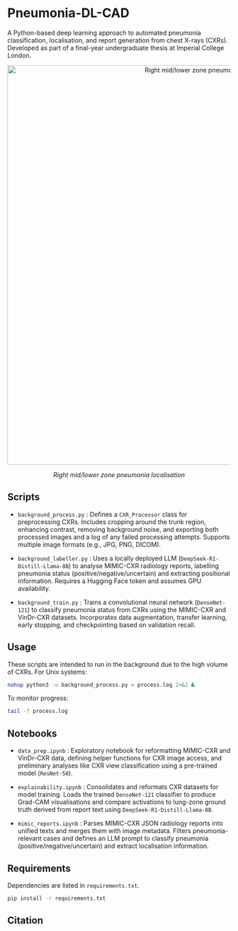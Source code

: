 # Pneumonia-DL-CAD

A Python-based deep learning approach to automated pneumonia classification, localisation, and report generation from chest X-rays (CXRs). Developed as part of a final-year undergraduate thesis at Imperial College London.
<p align="center">
  <img src="https://github.com/user-attachments/assets/1a1c53b6-ba34-4fcf-8efa-4630b38095f1" alt="Right mid/lower zone pneumonia localisation" width=900/>
</p>
<p align="center"><em>Right mid/lower zone pneumonia localisation</em></p>

## Scripts
- `background_process.py` : Defines a `CXR_Processor` class for preprocessing CXRs. Includes cropping around the trunk region, enhancing contrast, removing background noise, and exporting both processed images and a log of any failed processing attempts. Supports multiple image formats (e.g., JPG, PNG, DICOM).
  
- `background_labeller.py` : Uses a locally deployed LLM (`DeepSeek-R1-Distill-Llama-8B`) to analyse MIMIC-CXR radiology reports, labelling pneumonia status (positive/negative/uncertain) and extracting positional information. Requires a Hugging Face token and assumes GPU availability.
  
- `background_train.py` : Trains a convolutional neural network (`DenseNet-121`) to classify pneumonia status from CXRs using the MIMIC-CXR and VinDr-CXR datasets. Incorporates data augmentation, transfer learning, early stopping, and checkpointing based on validation recall.

## Usage
These scripts are intended to run in the background due to the high volume of CXRs. For Unix systems:

```bash
nohup python3 -u background_process.py > process.log 2>&1 &
```

To monitor progress:

```bash
tail -f process.log
```

## Notebooks
- `data_prep.ipynb` : Exploratory notebook for reformatting MIMIC-CXR and VinDr-CXR data, defining helper functions for CXR image access, and preliminary analyses like CXR view classification using a pre-trained model (`ResNet-50`).

- `explainability.ipynb` : Consolidates and reformats CXR datasets for model training. Loads the trained `DenseNet-121` classifier to produce Grad-CAM visualisations and compare activations to lung-zone ground truth derived from report text using `DeepSeek-R1-Distill-Llama-8B`.

- `mimic_reports.ipynb` : Parses MIMIC-CXR JSON radiology reports into unified texts and merges them with image metadata. Filters pneumonia-relevant cases and defines an LLM prompt to classify pneumonia (positive/negative/uncertain) and extract localisation information.

## Requirements
Dependencies are listed in `requirements.txt`.

```bash
pip install -r requirements.txt
```

## Citation
